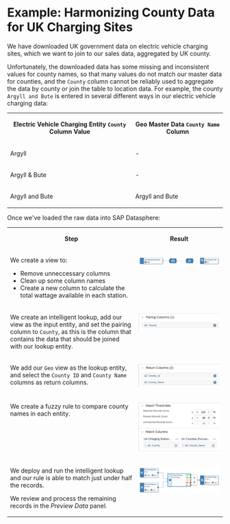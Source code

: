 <!-- loio4995ae38c8d14fb3afe8b4ebf796b7c4 -->

# Example: Harmonizing County Data for UK Charging Sites

We have downloaded UK government data on electric vehicle charging sites, which we want to join to our sales data, aggregated by UK county.

Unfortunately, the downloaded data has some missing and inconsistent values for county names, so that many values do not match our master data for counties, and the `County` column cannot be reliably used to aggregate the data by county or join the table to location data. For example, the county `Argyll and Bute` is entered in several different ways in our electric vehicle charging data:


<table>
<tr>
<th valign="top">

Electric Vehicle Charging Entity `County` Column Value



</th>
<th valign="top">

Geo Master Data `County Name` Column



</th>
</tr>
<tr>
<td valign="top">

Argyll



</td>
<td valign="top">

\-



</td>
</tr>
<tr>
<td valign="top">

Argyll & Bute



</td>
<td valign="top">

\-



</td>
</tr>
<tr>
<td valign="top">

Argyll and Bute



</td>
<td valign="top">

Argyll and Bute



</td>
</tr>
</table>

Once we've loaded the raw data into SAP Datasphere:


<table>
<tr>
<th valign="top">

Step



</th>
<th valign="top">

Result



</th>
</tr>
<tr>
<td valign="top">

We create a view to:

-   Remove unneccessary columns
-   Clean up some column names
-   Create a new column to calculate the total wattage available in each station.



</td>
<td valign="top">

![](images/il-charging-cleanup-1_e37bfe3.png)



</td>
</tr>
<tr>
<td valign="top">

We create an intelligent lookup, add our view as the input entity, and set the pairing column to `County`, as this is the column that contains the data that should be joined with our lookup entity.



</td>
<td valign="top">

![](images/il-ex-4-pairing-column_e5af482.png)



</td>
</tr>
<tr>
<td valign="top">

We add our `Geo` view as the lookup entity, and select the `County ID` and `County Name` columns as return columns.



</td>
<td valign="top">

![](images/il-ex-6-return-columns_564b1d8.png)



</td>
</tr>
<tr>
<td valign="top">

We create a fuzzy rule to compare county names in each entity.



</td>
<td valign="top">

![](images/il-ex-8-match-columns_7a11924.png)



</td>
</tr>
<tr>
<td valign="top">

We deploy and run the intelligent lookup and our rule is able to match just under half the records.

We review and process the remaining records in the *Preview Data* panel.



</td>
<td valign="top">

![](images/IL_Counties_Example_-_Normal_Width_b2f02fe.png)



</td>
</tr>
</table>

